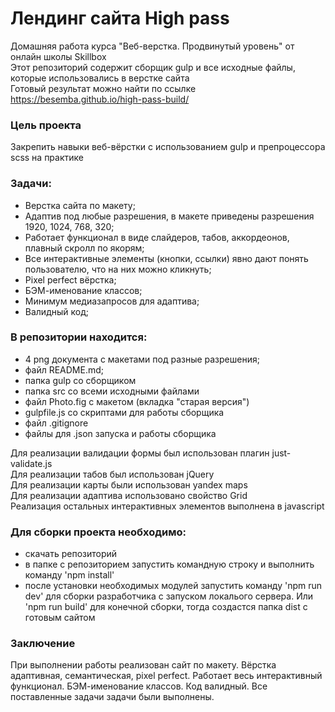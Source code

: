 # Лендинг сайта High pass
Домашняя работа курса "Веб-верстка. Продвинутый уровень" от онлайн школы Skillbox <br>
Этот репозиторий содержит сборщик gulp и все исходные файлы, которые использовались в верстке сайта <br>
Готовый результат можно найти по ссылке https://besemba.github.io/high-pass-build/ <br>

### Цель проекта 
Закрепить навыки веб-вёрстки с использованием gulp и препроцессора scss на практике
	
### Задачи: 
- Верстка сайта по макету;
- Адаптив под любые разрешения, в макете приведены разрешения 1920, 1024, 768, 320;
- Работает функционал в виде слайдеров, табов, аккордеонов, плавный скролл по якорям;
- Все интерактивные элементы (кнопки, ссылки) явно дают понять пользователю, что на них можно кликнуть;
- Pixel perfect вёрстка;
- БЭМ-именование классов;
- Минимум медиазапросов для адаптива;
- Валидный код;

### В репозитории находится:
- 4 png документа с макетами под разные разрешения;
- файл README.md;
- папка gulp со сборщиком
- папка src со всеми исходными файлами
- файл Photo.fig с макетом (вкладка "старая версия")
- gulpfile.js со скриптами для работы сборщика
- файл .gitignore
- файлы для .json запуска и работы сборщика

Для реализации валидации формы был использован плагин just-validate.js <br>
Для реализации табов был использован jQuery <br>
Для реализации карты были использован yandex maps <br>
Для реализации адаптива использовано свойство Grid <br>
Реализация остальных интерактивных элементов выполнена в javascript <br>

### Для сборки проекта необходимо:
- скачать репозиторий
- в папке с репозиторием запустить командную строку и выполнить команду 'npm install'
- после установки необходимых модулей запустить команду 'npm run dev' для сборки разработчика с запуском локалього сервера. Или 'npm run build' для конечной сборки, тогда создастся папка dist с готовым сайтом


### Заключение
При выполнении работы реализован сайт по макету. Вёрстка адаптивная, семантическая, pixel perfect. Работает весь интерактивный функционал. БЭМ-именование классов. Код валидный. Все поставленные задачи задачи были выполнены.
